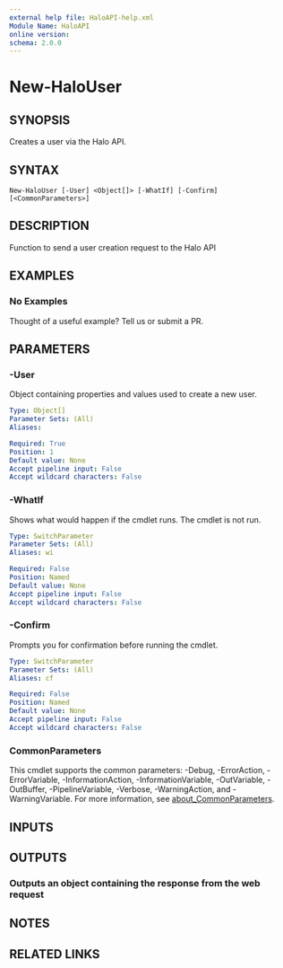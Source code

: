 ```yaml
---
external help file: HaloAPI-help.xml
Module Name: HaloAPI
online version:
schema: 2.0.0
---
```


# New-HaloUser

## SYNOPSIS

Creates a user via the Halo API.

## SYNTAX

```
New-HaloUser [-User] <Object[]> [-WhatIf] [-Confirm] [<CommonParameters>]
```

## DESCRIPTION

Function to send a user creation request to the Halo API

## EXAMPLES

### No Examples

Thought of a useful example? Tell us or submit a PR.

## PARAMETERS

### -User

Object containing properties and values used to create a new user.

```yaml
Type: Object[]
Parameter Sets: (All)
Aliases:

Required: True
Position: 1
Default value: None
Accept pipeline input: False
Accept wildcard characters: False
```

### -WhatIf

Shows what would happen if the cmdlet runs. The cmdlet is not run.

```yaml
Type: SwitchParameter
Parameter Sets: (All)
Aliases: wi

Required: False
Position: Named
Default value: None
Accept pipeline input: False
Accept wildcard characters: False
```

### -Confirm

Prompts you for confirmation before running the cmdlet.

```yaml
Type: SwitchParameter
Parameter Sets: (All)
Aliases: cf

Required: False
Position: Named
Default value: None
Accept pipeline input: False
Accept wildcard characters: False
```

### CommonParameters
This cmdlet supports the common parameters: -Debug, -ErrorAction, -ErrorVariable, -InformationAction, -InformationVariable, -OutVariable, -OutBuffer, -PipelineVariable, -Verbose, -WarningAction, and -WarningVariable. For more information, see [about_CommonParameters](http://go.microsoft.com/fwlink/?LinkID=113216).

## INPUTS

## OUTPUTS

### Outputs an object containing the response from the web request

## NOTES

## RELATED LINKS
